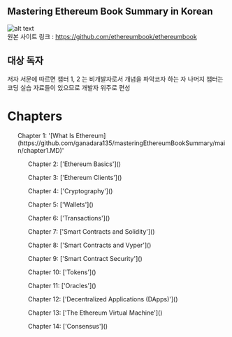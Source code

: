 ## Mastering Ethereum Book Summary in Korean <br>
![alt text](https://github.com/ethereumbook/ethereumbook/blob/develop/images/cover_thumb.png "책 표지")  <br>
원본 사이트 링크 : https://github.com/ethereumbook/ethereumbook

## 대상 독자
저자 서문에 따르면 챕터 1, 2 는 비개발자로서 개념을 파악코자 하는 자
나머지 챕터는 코딩 실습 자료들이 있으므로 개발자 위주로 편성

# Chapters
<ul> Chapter 1: '[What Is Ethereum](https://github.com/ganadara135/masteringEthereumBookSummary/main/chapter1.MD)'
<ul> Chapter 2: ['Ethereum Basics']() </ul>
<ul> Chapter 3: ['Ethereum Clients']() </ul>
<ul> Chapter 4: ['Cryptography']() </ul>
<ul> Chapter 5: ['Wallets']() </ul>
<ul> Chapter 6: ['Transactions']() </ul>
<ul> Chapter 7: ['Smart Contracts and Solidity']() </ul>
<ul> Chapter 8: ['Smart Contracts and Vyper']() </ul>
<ul> Chapter 9: ['Smart Contract Security']() </ul>
<ul> Chapter 10: ['Tokens']() </ul>
<ul> Chapter 11: ['Oracles']() </ul>
<ul> Chapter 12: ['Decentralized Applications (DApps)']() </ul>
<ul> Chapter 13: ['The Ethereum Virtual Machine']() </ul>
<ul> Chapter 14: ['Consensus']() </ul>
